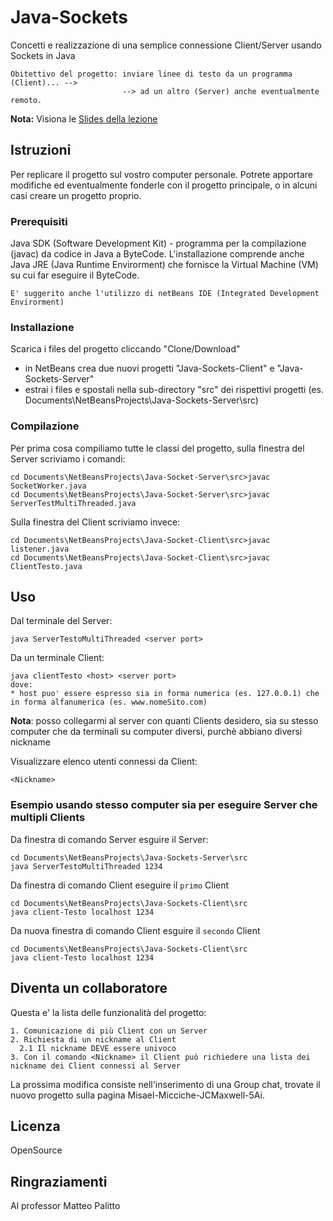 
# Java-Sockets
Concetti e realizzazione di una semplice connessione Client/Server usando Sockets in Java
```
Obitettivo del progetto: inviare linee di testo da un programma (Client)... -->
                         --> ad un altro (Server) anche eventualmente remoto.
```
**Nota:** Visiona le [Slides della lezione](https://docs.google.com/presentation/d/19vhath-GbtUO7ofpukJE4Opi16aTfrnurJ2lUizB0iE/edit?usp=sharing)
## Istruzioni
Per replicare il progetto sul vostro computer personale. Potrete apportare modifiche ed eventualmente fonderle con il progetto principale, o in alcuni casi creare un progetto proprio.

### Prerequisiti
Java SDK (Software Development Kit) - programma per la compilazione (javac) da codice in Java a ByteCode. L'installazione comprende anche Java JRE (Java Runtime Envirorment) che fornisce la Virtual Machine (VM) su cui far eseguire il ByteCode.
```
E' suggerito anche l'utilizzo di netBeans IDE (Integrated Development Envirorment)
```

### Installazione
Scarica i files del progetto cliccando "Clone/Download"
* in NetBeans crea due nuovi progetti "Java-Sockets-Client" e "Java-Sockets-Server"
* estrai i files e spostali nella sub-directory "src" dei rispettivi progetti (es. Documents\NetBeansProjects\Java-Sockets-Server\src)

### Compilazione
Per prima cosa compiliamo tutte le classi del progetto, sulla finestra del Server scriviamo i comandi:
```
cd Documents\NetBeansProjects\Java-Socket-Server\src>javac SocketWorker.java
cd Documents\NetBeansProjects\Java-Socket-Server\src>javac ServerTestMultiThreaded.java
```
Sulla finestra del Client scriviamo invece:
```
cd Documents\NetBeansProjects\Java-Socket-Client\src>javac listener.java
cd Documents\NetBeansProjects\Java-Socket-Client\src>javac ClientTesto.java
```

## Uso
Dal terminale del Server:
```
java ServerTestoMultiThreaded <server port>
```
Da un terminale Client:
```
java clientTesto <host> <server port>
dove:
* host puo' essere espresso sia in forma numerica (es. 127.0.0.1) che in forma alfanumerica (es. www.nomeSito.com)
```
**Nota**: posso collegarmi al server con quanti Clients desidero, sia su stesso computer che da terminali su computer diversi, purchè abbiano diversi nickname

Visualizzare elenco utenti connessi da Client:
```
<Nickname>
```

### Esempio usando stesso computer sia per eseguire Server che multipli Clients
Da finestra di comando Server esguire il Server:
```
cd Documents\NetBeansProjects\Java-Sockets-Server\src
java ServerTestoMultiThreaded 1234
```
Da finestra di comando Client eseguire il ```primo``` Client
```
cd Documents\NetBeansProjects\Java-Sockets-Client\src
java client-Testo localhost 1234
```
Da nuova finestra di comando Client esguire il ```secondo``` Client
```
cd Documents\NetBeansProjects\Java-Sockets-Client\src
java client-Testo localhost 1234
```
## Diventa un collaboratore
Questa e' la lista delle funzionalità del progetto:
```
1. Comunicazione di più Client con un Server
2. Richiesta di un nickname al Client
  2.1 Il nickname DEVE essere univoco
3. Con il comando <Nickname> il Client può richiedere una lista dei nickname dei Client connessi al Server
```
La prossima modifica consiste nell'inserimento di una Group chat, trovate il nuovo progetto sulla pagina Misael-Micciche-JCMaxwell-5Ai.
 
## Licenza
OpenSource

## Ringraziamenti
Al professor Matteo Palitto
